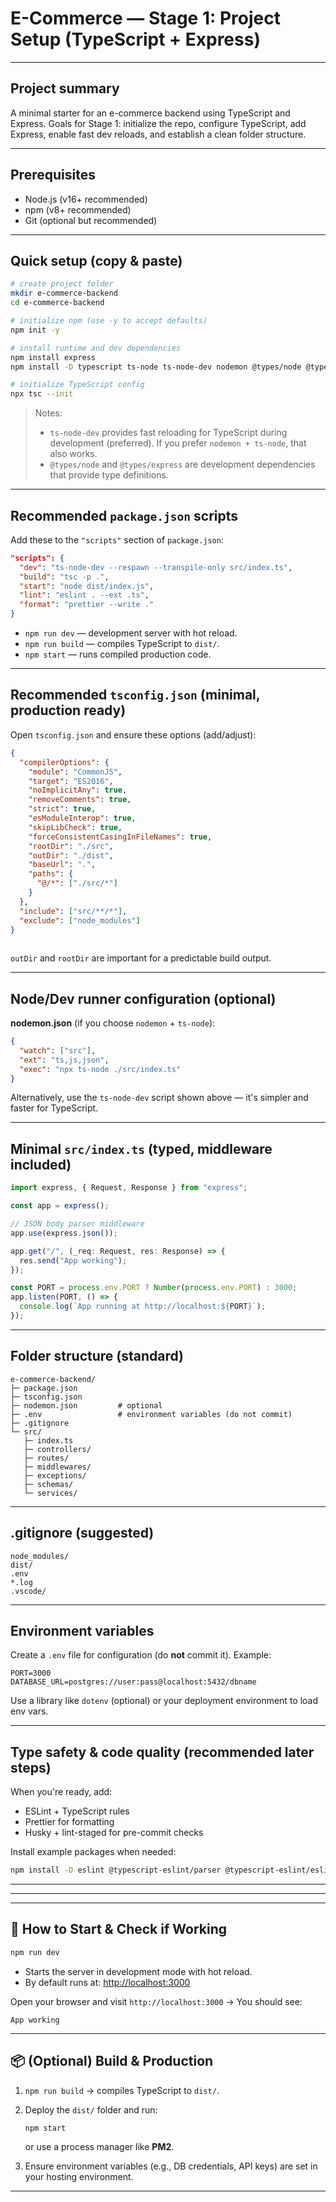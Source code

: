 # E-Commerce — Stage 1: Project Setup (TypeScript + Express)

---

## Project summary

A minimal starter for an e-commerce backend using TypeScript and Express.
Goals for Stage 1: initialize the repo, configure TypeScript, add Express, enable fast dev reloads, and establish a clean folder structure.

---

## Prerequisites

* Node.js (v16+ recommended)
* npm (v8+ recommended)
* Git (optional but recommended)

---

## Quick setup (copy & paste)

```bash
# create project folder
mkdir e-commerce-backend
cd e-commerce-backend

# initialize npm (use -y to accept defaults)
npm init -y

# install runtime and dev dependencies
npm install express
npm install -D typescript ts-node ts-node-dev nodemon @types/node @types/express

# initialize TypeScript config
npx tsc --init
```

> Notes:
>
> * `ts-node-dev` provides fast reloading for TypeScript during development (preferred). If you prefer `nodemon + ts-node`, that also works.
> * `@types/node` and `@types/express` are development dependencies that provide type definitions.

---

## Recommended `package.json` scripts

Add these to the `"scripts"` section of `package.json`:

```json
"scripts": {
  "dev": "ts-node-dev --respawn --transpile-only src/index.ts",
  "build": "tsc -p .",
  "start": "node dist/index.js",
  "lint": "eslint . --ext .ts",
  "format": "prettier --write ."
}
```

* `npm run dev` — development server with hot reload.
* `npm run build` — compiles TypeScript to `dist/`.
* `npm start` — runs compiled production code.

---

## Recommended `tsconfig.json` (minimal, production ready)

Open `tsconfig.json` and ensure these options (add/adjust):

```json
{
  "compilerOptions": {
    "module": "CommonJS",
    "target": "ES2016",
    "noImplicitAny": true,
    "removeComments": true,
    "strict": true,
    "esModuleInterop": true,
    "skipLibCheck": true,
    "forceConsistentCasingInFileNames": true,
    "rootDir": "./src",
    "outDir": "./dist",
    "baseUrl": ".",
    "paths": {
      "@/*": ["./src/*"]
    }
  },
  "include": ["src/**/*"],
  "exclude": ["node_modules"]
}
 
```

`outDir` and `rootDir` are important for a predictable build output.

---

## Node/Dev runner configuration (optional)

**nodemon.json** (if you choose `nodemon` + `ts-node`):

```json
{
  "watch": ["src"],
  "ext": "ts,js,json",
  "exec": "npx ts-node ./src/index.ts"
}
```

Alternatively, use the `ts-node-dev` script shown above — it's simpler and faster for TypeScript.

---

## Minimal `src/index.ts` (typed, middleware included)

```ts
import express, { Request, Response } from "express";

const app = express();

// JSON body parser middleware
app.use(express.json());

app.get("/", (_req: Request, res: Response) => {
  res.send("App working");
});

const PORT = process.env.PORT ? Number(process.env.PORT) : 3000;
app.listen(PORT, () => {
  console.log(`App running at http://localhost:${PORT}`);
});
```

---

## Folder structure (standard)

```
e-commerce-backend/
├─ package.json
├─ tsconfig.json
├─ nodemon.json         # optional
├─ .env                 # environment variables (do not commit)
├─ .gitignore
└─ src/
   ├─ index.ts
   ├─ controllers/
   ├─ routes/
   ├─ middlewares/
   ├─ exceptions/
   ├─ schemas/         
   └─ services/
```

---

## .gitignore (suggested)

```
node_modules/
dist/
.env
*.log
.vscode/
```

---

## Environment variables

Create a `.env` file for configuration (do **not** commit it). Example:

```
PORT=3000
DATABASE_URL=postgres://user:pass@localhost:5432/dbname
```

Use a library like `dotenv` (optional) or your deployment environment to load env vars.

---

## Type safety & code quality (recommended later steps)

When you're ready, add:

* ESLint + TypeScript rules
* Prettier for formatting
* Husky + lint-staged for pre-commit checks

Install example packages when needed:

```bash
npm install -D eslint @typescript-eslint/parser @typescript-eslint/eslint-plugin prettier eslint-config-prettier eslint-plugin-prettier
```

---



---
---

## 🚀 How to Start & Check if Working

```bash
npm run dev
```

* Starts the server in development mode with hot reload.
* By default runs at: [http://localhost:3000](http://localhost:3000)

Open your browser and visit `http://localhost:3000` → You should see:

```
App working
```

---

## 📦 (Optional) Build & Production

1. `npm run build` → compiles TypeScript to `dist/`.
2. Deploy the `dist/` folder and run:

   ```bash
   npm start
   ```

   or use a process manager like **PM2**.
3. Ensure environment variables (e.g., DB credentials, API keys) are set in your hosting environment.

---

